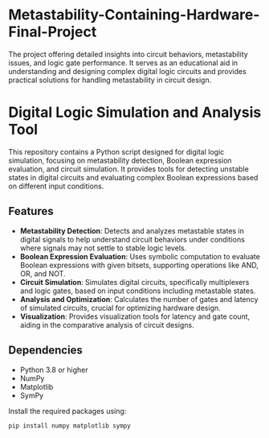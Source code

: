 # Metastability-Containing-Hardware-Final-Project
The project offering detailed insights into circuit behaviors, metastability issues, and logic gate performance. It serves as an educational aid in understanding and designing complex digital logic circuits and provides practical solutions for handling metastability in circuit design.

# Digital Logic Simulation and Analysis Tool

This repository contains a Python script designed for digital logic simulation, focusing on metastability detection, Boolean expression evaluation, and circuit simulation. It provides tools for detecting unstable states in digital circuits and evaluating complex Boolean expressions based on different input conditions.

## Features

- **Metastability Detection**: Detects and analyzes metastable states in digital signals to help understand circuit behaviors under conditions where signals may not settle to stable logic levels.
- **Boolean Expression Evaluation**: Uses symbolic computation to evaluate Boolean expressions with given bitsets, supporting operations like AND, OR, and NOT.
- **Circuit Simulation**: Simulates digital circuits, specifically multiplexers and logic gates, based on input conditions including metastable states.
- **Analysis and Optimization**: Calculates the number of gates and latency of simulated circuits, crucial for optimizing hardware design.
- **Visualization**: Provides visualization tools for latency and gate count, aiding in the comparative analysis of circuit designs.

## Dependencies

- Python 3.8 or higher
- NumPy
- Matplotlib
- SymPy

Install the required packages using:

```bash
pip install numpy matplotlib sympy
```
